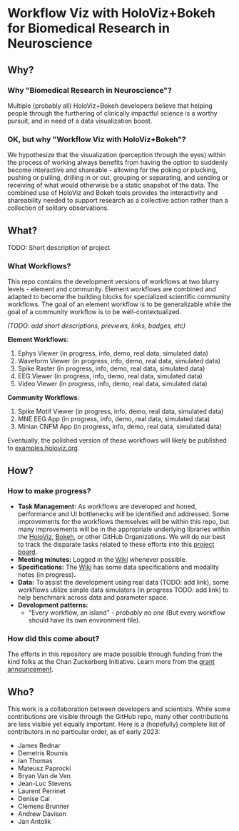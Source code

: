 # Workflow Viz with HoloViz+Bokeh for Biomedical Research in Neuroscience

## Why?

### Why "Biomedical Research in Neuroscience"?

Multiple (probably all) HoloViz+Bokeh developers believe that helping people through the furthering of clinically impactful science is a worthy pursuit, and in need of a data visualization boost.

### OK, but why "Workflow Viz with HoloViz+Bokeh"?

We hypothesize that the visualization (perception through the eyes) within the process of working always benefits from having the option to suddenly become interactive and shareable - allowing for the poking or plucking, pushing or pulling, drilling in or out, grouping or separating, and sending or receiving of what would otherwise be a static snapshot of the data. The combined use of HoloViz and Bokeh tools provides the interactivity and shareability needed to support research as a collective action rather than a collection of solitary observations.

## What?

TODO: Short description of project

### What Workflows?

This repo contains the development versions of workflows at two blurry levels - element and community. Element workflows are combined and adapted to become the building blocks for specialized scientific community workflows. The goal of an element workflow is to be generalizable while the goal of a community workflow is to be well-contextualized.

*(TODO: add short descriptions, previews, links, badges, etc)*

**Element Workflows**:

1. Ephys Viewer (in progress, info, demo, real data, simulated data)
2. Waveform Viewer (in progress, info, demo, real data, simulated data)
3. Spike Raster (in progress, info, demo, real data, simulated data)
4. EEG Viewer (in progress, info, demo, real data, simulated data)
5. Video Viewer (in progress, info, demo, real data, simulated data)

**Community Workflows**:

1. Spike Motif Viewer (in progress, info, demo, real data, simulated data)
2. MNE EEG App (in progress, info, demo, real data, simulated data)
3. Minian CNFM App (in progress, info, demo, real data, simulated data)

Eventually, the polished version of these workflows will likely be published to [examples.holoviz.org](https://examples.pyviz.org/).

## How?

### How to make progress?

- **Task Management:** As workflows are developed and honed, performance and UI bottlenecks will be identified and addressed. Some improvements for the workflows themselves will be within this repo, but many improvements will be in the appropriate underlying libraries within the [HoloViz](https://github.com/holoviz/), [Bokeh](https://github.com/bokeh), or other GitHub Organizations. We will do our best to track the disparate tasks related to these efforts into this [project board](https://github.com/orgs/holoviz-topics/projects/1).
- **Meeting minutes:** Logged in the [Wiki](https://github.com/holoviz-topics/neuro/wiki) whenever possible.
- **Specifications:** The [Wiki](https://github.com/holoviz-topics/neuro/wiki) has some data specifications and modality notes (in progress).
- **Data:** To assist the development using real data (TODO: add link), some workflows utilize simple data simulators (in progress TODO: add link) to help benchmark across data and parameter space.
- **Development patterns:** 
  - "Every workflow, an island" *- probably no one* (But every workflow should have its own environment file).


### How did this come about?

The efforts in this repository are made possible through funding from the kind folks at the Chan Zuckerberg Initiative. Learn more from the [grant announcement]([url](https://blog.bokeh.org/announcing-czi-funding-for-bokeh-for-bioscience-5f74426c011a)).

## Who?

This work is a collaboration between developers and scientists. While some contributions are visible through the GitHub repo, many other contributions are less visible yet equally important. Here is a (hopefully) complete list of contributors in no particular order, as of early 2023:

- James Bednar
- Demetris Roumis
- Ian Thomas
- Mateusz Paprocki
- Bryan Van de Ven
- Jean-Luc Stevens
- Laurent Perrinet
- Denise Cai
- Clemens Brunner
- Andrew Davison
- Jan Antolik
